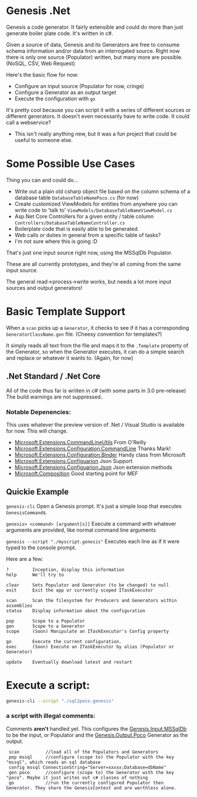 # Genesis .Net
Genesis a code generator. It fairly extensible and could do more than just generate boiler plate code. It's written in c#.

Given a source of data, Genesis and its Generators are free to consume schema information and/or data from an interrogated source. Right now there is only one source (Populator) written, but many more are possible. (NoSQL, CSV, Web Request)

Here's the basic flow for now:
* Configure an input source (Populator for now, cringe)
* Configure a Generator as an output target
* Execute the configuration with `go`

It's pretty cool because you can script it with a series of different sources or different generators. It doesn't even necessarily have to write code. It could call a webservice?

* This isn't really anything new, but it was a fun project that could be useful to someone else. 

# Some Possible Use Cases
Thing you can and could do...
* Write out a plain old csharp object file based on the column schema of a database table
`DatabaseTableNamePoco.cs` (for now)
* Create customized ViewModels for entities from anywhere you can write code to 'talk to'
`ViewModels/DatabaseTableNameViewModel.cs` 
* Asp.Net Core Controllers for a given entity / table column
`Controllers/DatabaseTableNameController.cs`
* Boilerplate code that is easily able to be generated. 
* Web calls or duties in general from a specific table of tasks?
* I'm not sure where this is going :D

That's just one input source right now, using the MSSqlDb Populator. 

These are all currently prototypes, and they're all coming from the same input source. 

The general read->process->write works, but needs a lot more input sources and output generators! 

# Basic Template Support
When a `scan` picks up a `Generator`, it checks to see if it has a corresponding `GeneratorClassName.gen` file. (Cheesy convention for templates?)

It simply reads all text from the file and maps it to the `.Template` property of the Generator, so when the Generator executes, it can do a simple search and replace or whatever it wants to. (Again, for now)

## .Net Standard / .Net Core
All of the code thus far is wriiten in c# (with some parts in 3.0 pre-release) The build warnings are not suppressed. 

### Notable Depenencies:
This uses whatever the preview version of .Net / Visual Studio is available for now. This will change. 

* [Microsoft.Extensions.CommandLineUtils](https://www.areilly.com/2017/04/21/command-line-argument-parsing-in-net-core-with-microsoft-extensions-commandlineutils/ "Well explained at O'Reilly") From O'Reilly
* [Microsoft.Extensions.Configuration.CommandLine](https://msdn.microsoft.com/en-us/magazine/mt763239.aspx "Mark lays this framework out quite nicely") Thanks Mark!
* [Microsoft.Extensions.Configuration.Binder](https://www.nuget.org/packages/Microsoft.Extensions.Configuration.Binder "Handy class for mapping a config to an object") Handy class from Microsoft
* [Microsoft.Extensions.Configuarion](https://docs.microsoft.com/en-us/dotnet/api/microsoft.extensions.configuration.json?view=aspnetcore-2.2 "General configuration support") Json Support
* [Microsoft.Extensions.Configuarion.Json](https://docs.microsoft.com/en-us/dotnet/api/microsoft.extensions.configuration.jsonconfigurationextensions?view=aspnetcore-2.2 ".json configuration support") Json extension methods
* [Microsoft.Composition](https://dotnetthoughts.net/using-mef-in-dotnet-core/ "Managed Extensibility Framework docs") Good starting point for MEF

## Quickie Example
`genesis-cli`
Open a Genesis prompt. It's just a simple loop that executes `GenesisCommand`s.
    
`genesis> <command> [argument[s]]` 
Execute a command with whatever arguments are provided, like normal command line arguments

`genesis --script "./myscript.genesis"`
Executes each line as if it were typed to the console prompt. 

Here are a few:

```dotnet
?         Inception, display this information
help      We'll try to
 
clear     Sets Populator and Generator (to be changed) to null
exit      Exit the app or currently scoped ITaskExecutor
 
scan      Scan the filesystem for Producers and Generators within assemblies
status    Display information about the configuration

pop       Scope to a Populator
gen       Scope to a Generator
scope     (Soon) Manipulate an ITaskExecutor's Config property        

go        Execute the current configuration.
exec      (Soon) Execute an ITaskExecutor by alias (Populator or Generator)

update    Eventually download latest and restart
```

# Execute a script:

```bash
genesis-cli --script "./sql2poco.genesis"
```

### a script with illegal comments:
Comments <b>aren't</b> handled yet. This configures the [Genesis.Input.MSSqlDb]("https://github.com/genesisdotnet/genesis/src/Populators/Genesis.Input.MSSqlDb "Sql Server Source") to be the input, or Populator and the [Genesis.Output.Poco]("https://github.com/genesisdotnet/genesis/src/Generators/Genesis.Output.Poco "Poco Output Source") Generator as the output.

```
 scan          //load all of the Populators and Generators
 pop mssql     //configure (scope to) the Populator with the key "mssql", which reads an sql database
 config mssql ConnectionString="Server=xxxxx;Database=dbName"
 gen poco      //configure (scope to) the Generator with the key "poco". Maybe it just writes out c# classes of nothing
 go            //run the currently configured Populator then Generator. They share the GenesisContext and are worthless alone.

